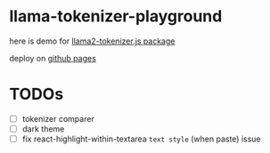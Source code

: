 # llama-tokenizer-playground

here is demo for [llama2-tokenizer.js package](https://github.com/lenML/llama2-tokenizer.js)

deploy on [github pages](https://lenml.github.io/llama-tokenizer-playground/)

# TODOs
- [ ] tokenizer comparer
- [ ] dark theme
- [ ] fix react-highlight-within-textarea `text style` (when paste) issue
